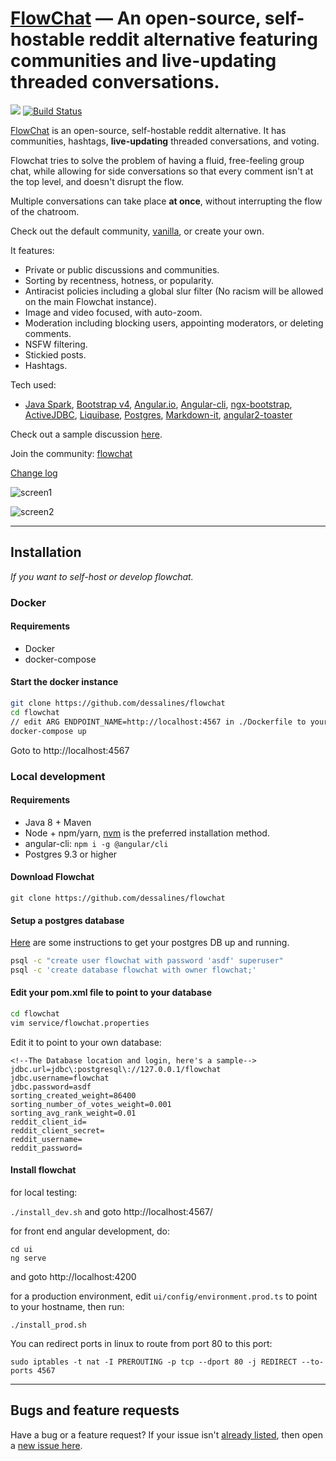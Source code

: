 [FlowChat](http://flow-chat.com) &mdash; An open-source, self-hostable reddit alternative featuring communities and live-updating threaded conversations.
==========
![](http://img.shields.io/version/0.3.1.png?color=green)
[![Build Status](https://travis-ci.org/dessalines/flowchat.svg?branch=master)](https://travis-ci.org/dessalines/flowchat)

<!---
	FlowChat: An open-source, self-hostable reddit alternative featuring communities and live-updating threaded conversations.

	Hey /r/blank, leftist programmer here. I've made a reddit alternative called Flowchat, featuring communities, and live updating threaded conversations. Self-hostable, open-source, explicitly anti-racist.

	Description from the [github](https://github.com/dessalines/flowchat)

	I'd also like to invite the moderators of this sub to take over the equivalent leftist community on it. Message my reddit user if your community's already been created and I'll gladly do this. 
-->

[FlowChat](http://flow-chat.com) is an open-source, self-hostable reddit alternative. It has communities, hashtags, **live-updating** threaded conversations, and voting.

Flowchat tries to solve the problem of having a fluid, free-feeling group chat, while allowing for side conversations so that every comment isn't at the top level, and doesn't disrupt the flow. 

Multiple conversations can take place **at once**, without interrupting the flow of the chatroom.

Check out the default community, [vanilla](http://flow-chat.com/#/community/1), or create your own.

It features:
- Private or public discussions and communities.
- Sorting by recentness, hotness, or popularity.
- Antiracist policies including a global slur filter (No racism will be allowed on the main Flowchat instance).
- Image and video focused, with auto-zoom.
- Moderation including blocking users, appointing moderators, or deleting comments.
- NSFW filtering.
- Stickied posts.
- Hashtags.

Tech used:
- [Java Spark](https://github.com/perwendel/spark), [Bootstrap v4](https://github.com/twbs/bootstrap), [Angular.io](https://github.com/angular/angular), [Angular-cli](https://github.com/angular/angular-cli), [ngx-bootstrap](http://valor-software.com/ngx-bootstrap/), [ActiveJDBC](http://javalite.io/activejdbc), [Liquibase](http://www.liquibase.org/), [Postgres](https://www.postgresql.org/), [Markdown-it](https://github.com/markdown-it/markdown-it), [angular2-toaster](https://github.com/Stabzs/Angular2-Toaster)

Check out a sample discussion [here](http://flow-chat.com/#/discussion/13).

Join the community: [flowchat](https://www.reddit.com/r/flowchat/)

[Change log](https://github.com/dessalines/flowchat/issues?q=is%3Aissue+is%3Aclosed)

![screen1](https://i.imgur.com/hDeDamH.png)

![screen2](https://i.imgur.com/yTKwfhd.png)



---

## Installation 

*If you want to self-host or develop flowchat.*

### Docker

#### Requirements

- Docker
- docker-compose

#### Start the docker instance

```sh
git clone https://github.com/dessalines/flowchat
cd flowchat
// edit ARG ENDPOINT_NAME=http://localhost:4567 in ./Dockerfile to your hostname
docker-compose up
```

Goto to http://localhost:4567

### Local development

#### Requirements
- Java 8 + Maven
- Node + npm/yarn, [nvm](https://github.com/creationix/nvm) is the preferred installation method.
- angular-cli: `npm i -g @angular/cli`
- Postgres 9.3 or higher

#### Download Flowchat
`git clone https://github.com/dessalines/flowchat`

#### Setup a postgres database

[Here](https://www.digitalocean.com/community/tutorials/how-to-install-and-use-postgresql-on-ubuntu-16-04) are some instructions to get your postgres DB up and running.

```sh
psql -c "create user flowchat with password 'asdf' superuser"
psql -c 'create database flowchat with owner flowchat;'
```

#### Edit your pom.xml file to point to your database
```sh
cd flowchat
vim service/flowchat.properties
```

Edit it to point to your own database:
```
<!--The Database location and login, here's a sample-->
jdbc.url=jdbc\:postgresql\://127.0.0.1/flowchat
jdbc.username=flowchat
jdbc.password=asdf
sorting_created_weight=86400
sorting_number_of_votes_weight=0.001
sorting_avg_rank_weight=0.01
reddit_client_id=
reddit_client_secret=
reddit_username=
reddit_password=
```
#### Install flowchat

for local testing: 

`./install_dev.sh` and goto http://localhost:4567/

for front end angular development, do:

```
cd ui
ng serve
```

and goto http://localhost:4200

for a production environment, edit `ui/config/environment.prod.ts` to point to your hostname, then run:

`./install_prod.sh`

You can redirect ports in linux to route from port 80 to this port:

`sudo iptables -t nat -I PREROUTING -p tcp --dport 80 -j REDIRECT --to-ports 4567`

---

## Bugs and feature requests

Have a bug or a feature request? If your issue isn't [already listed](https://github.com/dessalines/flowchat/issues/), then open a [new issue here](https://github.com/dessalines/flowchat/issues/new).
